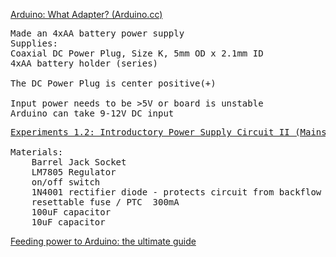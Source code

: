 [Arduino: What Adapter? (Arduino.cc)](http://playground.arduino.cc/Learning/WhatAdapter)  
<pre>
Made an 4xAA battery power supply  
Supplies:  
Coaxial DC Power Plug, Size K, 5mm OD x 2.1mm ID  
4xAA battery holder (series)

The DC Power Plug is center positive(+)

Input power needs to be >5V or board is unstable  
Arduino can take 9-12V DC input  
</pre>
 
<pre>
<a href="https://www.youtube.com/watch?v=FVMrA8C-GM0&t=4m1s">Experiments 1.2: Introductory Power Supply Circuit II (Mains PSUs) (YouTube)</a>

Materials:
    Barrel Jack Socket  
    LM7805 Regulator  
    on/off switch
    1N4001 rectifier diode - protects circuit from backflow
    resettable fuse / PTC  300mA
    100uF capacitor  
    10uF capacitor
</pre>

[Feeding power to Arduino: the ultimate guide](http://www.open-electronics.org/the-power-of-arduino-this-unknown/)

